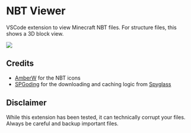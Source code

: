 # NBT Viewer
VSCode extension to view Minecraft NBT files. For structure files, this shows a 3D block view.

![](https://user-images.githubusercontent.com/17352009/104337363-b4aeb000-54f5-11eb-93a2-47ce2e3e4fea.png)

## Credits

* [AmberW](https://github.com/AmberWat) for the NBT icons
* [SPGoding](https://github.com/SPGoding) for the downloading and caching logic from [Spyglass](https://github.com/SpyglassMC/Spyglass)

## Disclaimer
While this extension has been tested, it can technically corrupt your files. Always be careful and backup important files.
